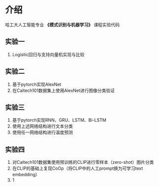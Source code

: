 # 介绍
哈工大人工智能专业 **《模式识别与机器学习》** 课程实验代码

## 实验一
1. Logistic回归与支持向量机实现与比较

## 实验二
1. 基于pytorch实现AlexNet
2. 在Caltech101数据集上使用AlexNet进行图像分类验证

## 实验三
1. 基于pytorch实现RNN、GRU、LSTM、Bi-LSTM
2. 使用上述网络结构进行文本分类
3. 使用任一网络结构进行温度预测

## 实验四
1. 对Caltech101数据集使用预训练的CLIP进行零样本（zero-shot）图片分类
2. 在CLIP的基础上复现CoOp（将CLIP中的人工prompt换为可学习text embedding）
3. 1